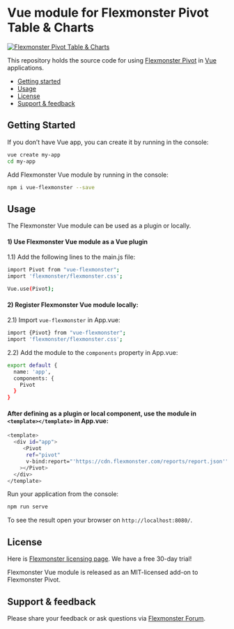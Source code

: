 # Vue module for Flexmonster Pivot Table & Charts 
[![Flexmonster Pivot Table & Charts](https://s3.amazonaws.com/flexmonster/github/fm-github-cover.png)](https://flexmonster.com)


This repository holds the source code for using [Flexmonster Pivot](https://www.flexmonster.com/) in [Vue](https://vuejs.org/) applications. 

* [Getting started](#getting-started)
* [Usage](#usage)
* [License](#license)
* [Support & feedback](#support-feedback)

## <a name="getting-started"></a>Getting Started ##

If you don’t have Vue app, you can create it by running in the console:

```bash
vue create my-app
cd my-app
```

Add Flexmonster Vue module by running in the console:

```bash
npm i vue-flexmonster --save
```

## <a name="usage"></a>Usage ##

The Flexmonster Vue module can be used as a plugin or locally.

#### <a name="usage-plugin"></a>1) Use Flexmonster Vue module as a Vue plugin

1.1) Add the following lines to the main.js file:

```bash
import Pivot from "vue-flexmonster";
import 'flexmonster/flexmonster.css';

Vue.use(Pivot);
```

#### <a name="usage-locally"></a>2) Register Flexmonster Vue module locally:

2.1) Import `vue-flexmonster` in App.vue:

```bash
import {Pivot} from "vue-flexmonster";
import 'flexmonster/flexmonster.css';

```

2.2) Add the module to the `components` property in App.vue:

```bash
export default {
  name: 'app',
  components: {
    Pivot
  }
}

```

#### <a name="usage-template"></a>After defining as a plugin or local component, use the module in `<template></template>` in App.vue:

```bash
<template>
  <div id="app">
     <Pivot
      ref="pivot"
      v-bind:report="'https://cdn.flexmonster.com/reports/report.json'"
    ></Pivot>
  </div>
</template>

```

Run your application from the console:

```bash
npm run serve
```

To see the result open your browser on `http://localhost:8080/`.


## <a name="license"></a>License ##

Here is [Flexmonster licensing page](https://www.flexmonster.com/pivot-table-editions-and-pricing/). We have a free 30-day trial! 

Flexmonster Vue module is released as an MIT-licensed add-on to Flexmonster Pivot.

## <a name="support-feedback"></a>Support & feedback ##

Please share your feedback or ask questions via [Flexmonster Forum](https://www.flexmonster.com/forum/).
